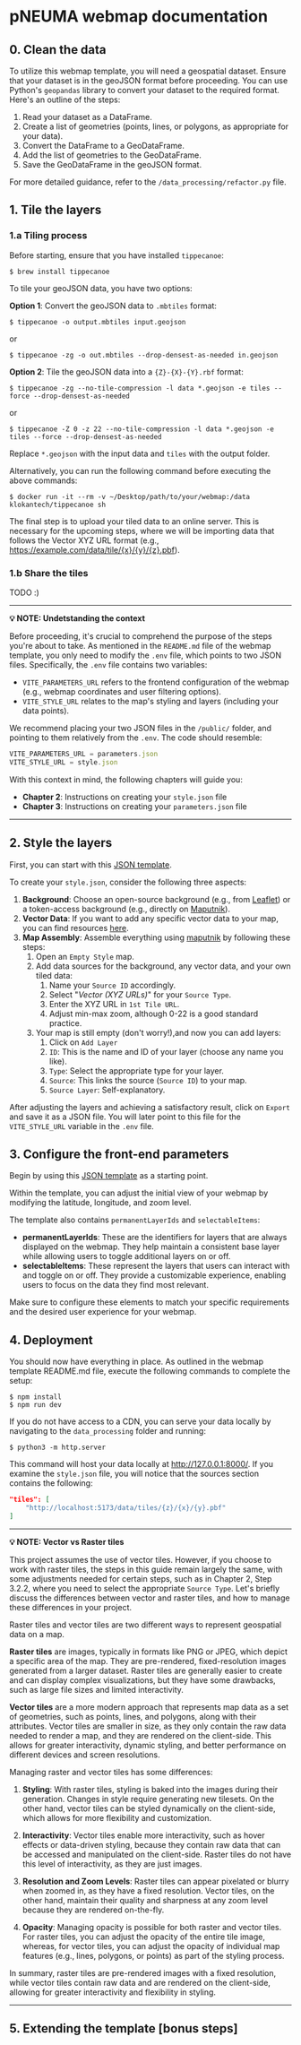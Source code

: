 # pNEUMA webmap documentation

## 0. Clean the data

To utilize this webmap template, you will need a geospatial dataset. Ensure that your dataset is in the geoJSON format before proceeding. You can use Python's `geopandas` library to convert your dataset to the required format. Here's an outline of the steps:

1. Read your dataset as a DataFrame.
2. Create a list of geometries (points, lines, or polygons, as appropriate for your data).
3. Convert the DataFrame to a GeoDataFrame.
4. Add the list of geometries to the GeoDataFrame.
5. Save the GeoDataFrame in the geoJSON format.

For more detailed guidance, refer to the `/data_processing/refactor.py` file.

## 1. Tile the layers
### 1.a Tiling process
Before starting, ensure that you have installed `tippecanoe`:

    $ brew install tippecanoe

To tile your geoJSON data, you have two options:

**Option 1**: Convert the geoJSON data to `.mbtiles` format:

    $ tippecanoe -o output.mbtiles input.geojson
or

    $ tippecanoe -zg -o out.mbtiles --drop-densest-as-needed in.geojson

**Option 2**: Tile the geoJSON data into a `{Z}-{X}-{Y}.rbf` format:

    $ tippecanoe -zg --no-tile-compression -l data *.geojson -e tiles --force --drop-densest-as-needed

or 

    $ tippecanoe -Z 0 -z 22 --no-tile-compression -l data *.geojson -e tiles --force --drop-densest-as-needed

Replace `*.geojson` with the input data and `tiles` with the output folder.

Alternatively, you can run the following command before executing the above commands:

    $ docker run -it --rm -v ~/Desktop/path/to/your/webmap:/data klokantech/tippecanoe sh

The final step is to upload your tiled data to an online server. This is necessary for the upcoming steps, where we will be importing data that follows the Vector XYZ URL format (e.g., https://example.com/data/tile/{x}/{y}/{z}.pbf).

### 1.b Share the tiles

TODO :)

---
**💡 NOTE: Undetstanding the context**

Before proceeding, it's crucial to comprehend the purpose of the steps you're about to take. As mentioned in the `README.md` file of the webmap template, you only need to modify the `.env` file, which points to two JSON files. Specifically, the `.env` file contains two variables:

- `VITE_PARAMETERS_URL` refers to the frontend configuration of the webmap (e.g., webmap coordinates and user filtering options).
- `VITE_STYLE_URL` relates to the map's styling and layers (including your data points).

We recommend placing your two JSON files in the `/public/` folder, and pointing to them relatively from the `.env`. The code should resemble:

```javascript
VITE_PARAMETERS_URL = parameters.json
VITE_STYLE_URL = style.json
```

With this context in mind, the following chapters will guide you:

- **Chapter 2**: Instructions on creating your `style.json` file
- **Chapter 3**: Instructions on creating your `parameters.json` file

---

## 2. Style the layers

First, you can start with this [JSON template](https://raw.githubusercontent.com/EPFL-ENAC/EIRA-data/main/Data_vector_style/style_raster_background.json).

To create your `style.json`, consider the following three aspects:

1. **Background**: Choose an open-source background (e.g., from [Leaflet](http://leaflet-extras.github.io/leaflet-providers/preview/)) or a token-access background (e.g., directly on [Maputnik](https://maputnik.github.io/editor/#1.33/0/0)).
2. **Vector Data**: If you want to add any specific vector data to your map, you can find resources [here](https://download.geofabrik.de).
3. **Map Assembly**: Assemble everything using [maputnik](https://maputnik.github.io/editor/#1.33/0/0) by following these steps:
   1. Open an `Empty Style` map.
   2. Add data sources for the background, any vector data, and your own tiled data:
      1. Name your `Source ID` accordingly.
      2. Select "*Vector (XYZ URLs)*" for your `Source Type`.
      3. Enter the XYZ URL in `1st Tile URL`.
      4. Adjust min-max zoom, although 0-22 is a good standard practice.
   3. Your map is still empty (don't worry!),and now you can add layers:
      1. Click on `Add Layer`
      2. `ID`: This is the name and ID of your layer (choose any name you like).
      3. `Type`: Select the appropriate type for your layer.
      4. `Source`: This links the source (`Source ID`) to your map.
      5. `Source Layer`: Self-explanatory.

After adjusting the layers and achieving a satisfactory result, click on `Export` and save it as a JSON file. You will later point to this file for the `VITE_STYLE_URL` variable in the `.env` file.


## 3. Configure the front-end parameters

Begin by using this [JSON template](https://raw.githubusercontent.com/EPFL-ENAC/EIRA-data/feature/parameters/Data_vector_style/parameters.json) as a starting point.

Within the template, you can adjust the initial view of your webmap by modifying the latitude, longitude, and zoom level.

The template also contains `permanentLayerIds` and `selectableItems`:

- **permanentLayerIds**: These are the identifiers for layers that are always displayed on the webmap. They help maintain a consistent base layer while allowing users to toggle additional layers on or off.
- **selectableItems**: These represent the layers that users can interact with and toggle on or off. They provide a customizable experience, enabling users to focus on the data they find most relevant.

Make sure to configure these elements to match your specific requirements and the desired user experience for your webmap.



## 4. Deployment

You should now have everything in place. As outlined in the webmap template README.md file, execute the following commands to complete the setup:

	$ npm install
	$ npm run dev
 
 If you do not have access to a CDN, you can serve your data locally by navigating to the `data_processing` folder and running:

    $ python3 -m http.server

This command will host your data locally at http://127.0.0.1:8000/. If you examine the `style.json` file, you will notice that the sources section contains the following:

``` json
"tiles": [
    "http://localhost:5173/data/tiles/{z}/{x}/{y}.pbf"
]
```

---
**💡 NOTE: Vector vs Raster tiles**

This project assumes the use of vector tiles. However, if you choose to work with raster tiles, the steps in this guide remain largely the same, with some adjustments needed for certain steps, such as in Chapter 2, Step 3.2.2, where you need to select the appropriate `Source Type`. Let's briefly discuss the differences between vector and raster tiles, and how to manage these differences in your project.

Raster tiles and vector tiles are two different ways to represent geospatial data on a map.

**Raster tiles** are images, typically in formats like PNG or JPEG, which depict a specific area of the map. They are pre-rendered, fixed-resolution images generated from a larger dataset. Raster tiles are generally easier to create and can display complex visualizations, but they have some drawbacks, such as large file sizes and limited interactivity.

**Vector tiles** are a more modern approach that represents map data as a set of geometries, such as points, lines, and polygons, along with their attributes. Vector tiles are smaller in size, as they only contain the raw data needed to render a map, and they are rendered on the client-side. This allows for greater interactivity, dynamic styling, and better performance on different devices and screen resolutions.

Managing raster and vector tiles has some differences:

1. **Styling**: With raster tiles, styling is baked into the images during their generation. Changes in style require generating new tilesets. On the other hand, vector tiles can be styled dynamically on the client-side, which allows for more flexibility and customization.

2. **Interactivity**: Vector tiles enable more interactivity, such as hover effects or data-driven styling, because they contain raw data that can be accessed and manipulated on the client-side. Raster tiles do not have this level of interactivity, as they are just images.

3. **Resolution and Zoom Levels**: Raster tiles can appear pixelated or blurry when zoomed in, as they have a fixed resolution. Vector tiles, on the other hand, maintain their quality and sharpness at any zoom level because they are rendered on-the-fly.

4. **Opacity**: Managing opacity is possible for both raster and vector tiles. For raster tiles, you can adjust the opacity of the entire tile image, whereas, for vector tiles, you can adjust the opacity of individual map features (e.g., lines, polygons, or points) as part of the styling process.

In summary, raster tiles are pre-rendered images with a fixed resolution, while vector tiles contain raw data and are rendered on the client-side, allowing for greater interactivity and flexibility in styling.


---


## 5. Extending the template [bonus steps]

